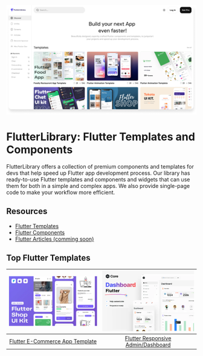 [![FlutterLibrary Website](/assets/FlutterLibrary.png)](https://flutterlibrary.com)

# FlutterLibrary: Flutter Templates and Components

FlutterLibrary offers a collection of premium components and templates for devs that help speed up Flutter app development process. Our library has ready-to-use Flutter templates and components and widgets that can use them for both in a simple and complex apps. We also provide single-page code to make your workflow more efficient.

## Resources

- [Flutter Templates](https://www.flutterlibrary.com/templates)
- [Flutter Components](https://www.flutterlibrary.com/screens)
- [Flutter Articles (comming soon)](#)

## Top Flutter Templates
| [![Flutter E-Commerce App Template](/assets/Flutter-Shop-Thumbnail.webp)](https://www.flutterlibrary.com/templates/e-commerce-app) | [![Flutter Responsive Admin/Dashboard](/assets/Flutter%20dashboard.webp)](https://www.flutterlibrary.com/templates/responsive-admin-dashboard) |
|:--:|:--:|
| [Flutter E-Commerce App Template](https://www.flutterlibrary.com/templates/e-commerce-app) | [Flutter Responsive Admin/Dashboard](https://www.flutterlibrary.com/templates/responsive-admin-dashboard) |
